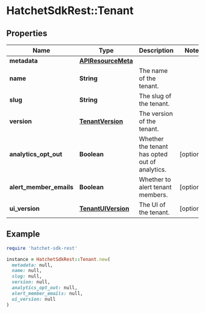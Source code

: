 # HatchetSdkRest::Tenant

## Properties

| Name | Type | Description | Notes |
| ---- | ---- | ----------- | ----- |
| **metadata** | [**APIResourceMeta**](APIResourceMeta.md) |  |  |
| **name** | **String** | The name of the tenant. |  |
| **slug** | **String** | The slug of the tenant. |  |
| **version** | [**TenantVersion**](TenantVersion.md) | The version of the tenant. |  |
| **analytics_opt_out** | **Boolean** | Whether the tenant has opted out of analytics. | [optional] |
| **alert_member_emails** | **Boolean** | Whether to alert tenant members. | [optional] |
| **ui_version** | [**TenantUIVersion**](TenantUIVersion.md) | The UI of the tenant. | [optional] |

## Example

```ruby
require 'hatchet-sdk-rest'

instance = HatchetSdkRest::Tenant.new(
  metadata: null,
  name: null,
  slug: null,
  version: null,
  analytics_opt_out: null,
  alert_member_emails: null,
  ui_version: null
)
```

